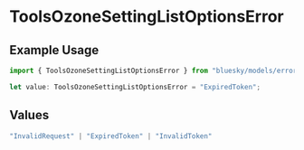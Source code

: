 # ToolsOzoneSettingListOptionsError

## Example Usage

```typescript
import { ToolsOzoneSettingListOptionsError } from "bluesky/models/errors";

let value: ToolsOzoneSettingListOptionsError = "ExpiredToken";
```

## Values

```typescript
"InvalidRequest" | "ExpiredToken" | "InvalidToken"
```